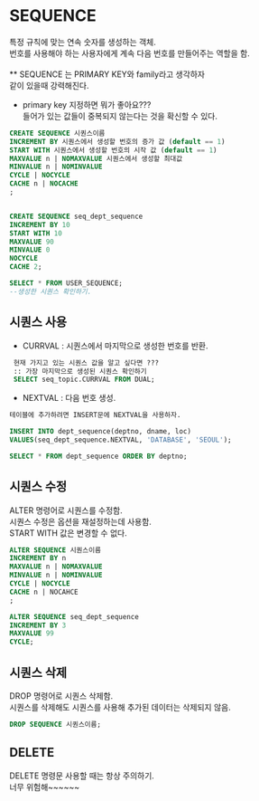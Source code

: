 



# SEQUENCE
특정 규칙에 맞는 연속 숫자를 생성하는 객체.  
번호를 사용해야 하는 사용자에게 계속 다음 번호를 만들어주는 역할을 함.  
<br>
** SEQUENCE 는 PRIMARY KEY와 family라고 생각하자  
같이 있을때 강력해진다.  
- primary key 지정하면 뭐가 좋아요???  
들어가 있는 값들이 중복되지 않는다는 것을 확신할 수 있다.


```sql
CREATE SEQUENCE 시퀀스이름
INCREMENT BY 시퀀스에서 생성할 번호의 증가 값 (default == 1)
START WITH 시퀀스에서 생성할 번호의 시작 값 (default == 1)
MAXVALUE n | NOMAXVALUE 시퀀스에서 생성할 최대값
MINVALUE n | NOMINVALUE 
CYCLE | NOCYCLE 
CACHE n | NOCACHE
;


CREATE SEQUENCE seq_dept_sequence
INCREMENT BY 10
START WITH 10
MAXVALUE 90
MINVALUE 0
NOCYCLE
CACHE 2;

SELECT * FROM USER_SEQUENCE;
--생성한 시퀀스 확인하기.
```

## 시퀀스 사용
- CURRVAL : 시퀀스에서 마지막으로 생성한 번호를 반환.
```sql
 현재 가지고 있는 시퀀스 값을 알고 싶다면 ???
 :: 가장 마지막으로 생성된 시퀀스 확인하기
 SELECT seq_topic.CURRVAL FROM DUAL;
```

- NEXTVAL : 다음 번호 생성.
```sql
테이블에 추가하려면 INSERT문에 NEXTVAL을 사용하자.

INSERT INTO dept_sequence(deptno, dname, loc)
VALUES(seq_dept_sequence.NEXTVAL, 'DATABASE', 'SEOUL');

SELECT * FROM dept_sequence ORDER BY deptno;
```

## 시퀀스 수정
ALTER 명령어로 시퀀스를 수정함.  
시퀀스 수정은 옵션을 재설정하는데 사용함.  
START WITH 값은 변경할 수 없다.
```sql
ALTER SEQUENCE 시퀀스이름
INCREMENT BY n
MAXVALUE n | NOMAXVALUE
MINVALUE n | NOMINVALUE
CYCLE | NOCYCLE
CACHE n | NOCAHCE
;

ALTER SEQUENCE seq_dept_sequence
INCREMENT BY 3
MAXVALUE 99
CYCLE;

```

## 시퀀스 삭제
DROP 명령어로 시퀀스 삭제함.  
시퀀스를 삭제해도 시퀀스를 사용해 추가된 데이터는 삭제되지 않음.
```sql
DROP SEQUENCE 시퀀스이름;
```

## DELETE
DELETE 명령문 사용할 때는 항상 주의하기.  
너무 위험해~~~~~~